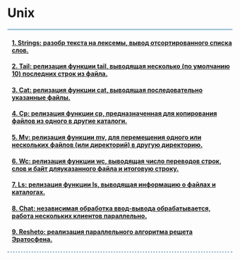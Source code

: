 <h1> Unix</h1>
<div style="width:500px;
border-top:3px solid #9EC1D4;
border-bottom: dotted 3px #9EC1D4;
padding-left:10px">
<h4><a href="https://github.com/dashukvita/Unix/tree/master/Unix_course/strings">1. Strings: разобр текста на лексемы, вывод отсортированного списка слов.</a></h4>
<h4><a href="https://github.com/dashukvita/Unix/tree/master/Unix_course/tail">2. Tail: релизация функции tail, выводящая несколько (по умолчанию 10) последних строк из файла.</a></h4>
<h4><a href="https://github.com/dashukvita/Unix/tree/master/Unix_course/cat">3. Cat: релизация функции cat, выводящая последовательно указанные файлы.</a></h4>
<h4><a href="https://github.com/dashukvita/Unix/tree/master/Unix_course/cp">4. Cp: релизация функции cp, предназначенная для копирования файлов из одного в другие каталоги.</a></h4>
<h4><a href="https://github.com/dashukvita/Unix/tree/master/Unix_course/mv">5. Mv: релизация функции mv, для перемещения одного или нескольких файлов (или директорий) в другую директорию.</a></h4>
<h4><a href="https://github.com/dashukvita/Unix/tree/master/Unix_course/wc">6. Wc: релизация функции wc, выводящая число переводов строк, слов и байт дляуказанного файла и итоговую строку.</a></h4>
<h4><a href="https://github.com/dashukvita/Unix/tree/master/Unix_course/ls">7. Ls: релизация функции ls, выводящая информацию о файлах и каталогах.</a></h4>
<h4><a href="https://github.com/dashukvita/Unix/tree/master/Unix_course/chat-server-client">8. Сhat: независимая обработка ввод-вывода обрабатывается, работа нескольких клиентов параллельно.</a></h4>
<h4><a href="https://github.com/dashukvita/Unix/tree/master/Unix_course/sieve_of_Eratosthenes">9. Resheto: реализация параллельного алгоритма решета Эратосфена.</a></h4>

